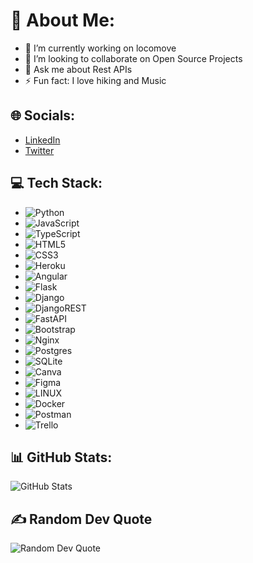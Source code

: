 # 💫 About Me:
- 🔭 I’m currently working on locomove
- 👯 I’m looking to collaborate on Open Source Projects
- 💬 Ask me about Rest APIs
- ⚡ Fun fact: I love hiking and Music

## 🌐 Socials:
- [LinkedIn](https://www.linkedin.com) 
- [Twitter](https://www.twitter.com) 

## 💻 Tech Stack:
- ![Python](https://img.shields.io/badge/Python-3776AB?style=for-the-badge&logo=python&logoColor=white)
- ![JavaScript](https://img.shields.io/badge/JavaScript-F7DF1E?style=for-the-badge&logo=javascript&logoColor=black)
- ![TypeScript](https://img.shields.io/badge/TypeScript-3178C6?style=for-the-badge&logo=typescript&logoColor=white)
- ![HTML5](https://img.shields.io/badge/HTML5-E34F26?style=for-the-badge&logo=html5&logoColor=white)
- ![CSS3](https://img.shields.io/badge/CSS3-1572B6?style=for-the-badge&logo=css3&logoColor=white)
- ![Heroku](https://img.shields.io/badge/Heroku-430098?style=for-the-badge&logo=heroku&logoColor=white)
- ![Angular](https://img.shields.io/badge/Angular-DD0031?style=for-the-badge&logo=angular&logoColor=white)
- ![Flask](https://img.shields.io/badge/Flask-000000?style=for-the-badge&logo=flask&logoColor=white)
- ![Django](https://img.shields.io/badge/Django-092E20?style=for-the-badge&logo=django&logoColor=white)
- ![DjangoREST](https://img.shields.io/badge/Django_REST-ff1709?style=for-the-badge&logo=django&logoColor=white&color=ff1709&labelColor=gray)
- ![FastAPI](https://img.shields.io/badge/FastAPI-005571?style=for-the-badge&logo=fastapi)
- ![Bootstrap](https://img.shields.io/badge/Bootstrap-563D7C?style=for-the-badge&logo=bootstrap&logoColor=white)
- ![Nginx](https://img.shields.io/badge/Nginx-009639?style=for-the-badge&logo=nginx&logoColor=white)
- ![Postgres](https://img.shields.io/badge/Postgres-336791?style=for-the-badge&logo=postgresql&logoColor=white)
- ![SQLite](https://img.shields.io/badge/SQLite-003B57?style=for-the-badge&logo=sqlite&logoColor=white)
- ![Canva](https://img.shields.io/badge/Canva-00C4CC?style=for-the-badge&logo=canva&logoColor=white)
- ![Figma](https://img.shields.io/badge/Figma-F24E1E?style=for-the-badge&logo=figma&logoColor=white)
- ![LINUX](https://img.shields.io/badge/Linux-FCC624?style=for-the-badge&logo=linux&logoColor=black)
- ![Docker](https://img.shields.io/badge/Docker-2496ED?style=for-the-badge&logo=docker&logoColor=white)
- ![Postman](https://img.shields.io/badge/Postman-FF6C37?style=for-the-badge&logo=postman&logoColor=white)
- ![Trello](https://img.shields.io/badge/Trello-0052CC?style=for-the-badge&logo=trello&logoColor=white)

## 📊 GitHub Stats:
![GitHub Stats](https://github-readme-stats.vercel.app/api?username=Liz-Adhiambo&show_icons=true&theme=radical)

## ✍️ Random Dev Quote
![Random Dev Quote](https://quotes-github-readme.vercel.app/api?type=horizontal)
